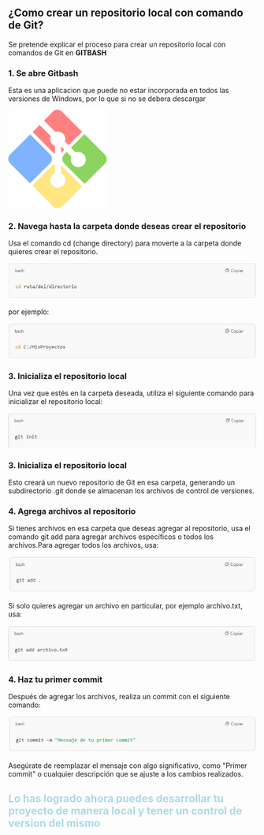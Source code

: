 ## ¿Como crear un repositorio local con comando de Git?

Se pretende explicar el proceso para crear un repositorio local con comandos de Git en **GITBASH**

### 1. Se abre Gitbash
Esta es una aplicacion que puede no estar incorporada en todos las versiones de Windows, por lo que si no se debera descargar

<img src="../images/Gb.png" alt="Texto alternativo" width="200" height="200">

### 2. Navega hasta la carpeta donde deseas crear el repositorio 

Usa el comando cd (change directory) para moverte a la carpeta donde quieres crear el repositorio.

![a](../images/a.jpeg)

por ejemplo:

![b](../images/b.jpeg)

### 3. Inicializa el repositorio local 

Una vez que estés en la carpeta deseada, utiliza el siguiente comando para inicializar el repositorio local:

![c](/images/c.jpeg)

### 3. Inicializa el repositorio local 

Esto creará un nuevo repositorio de Git en esa carpeta, generando un subdirectorio .git donde se almacenan los archivos de control de versiones.

### 4. Agrega archivos al repositorio

 Si tienes archivos en esa carpeta que deseas agregar al repositorio, usa el comando git add para agregar archivos específicos o todos los archivos.Para agregar todos los archivos, usa:

![d](/images/d.jpeg)

 Si solo quieres agregar un archivo en particular, por ejemplo archivo.txt, usa:

![e](/images/e.jpeg)

### 4. Haz tu primer commit 
 Después de agregar los archivos, realiza un commit con el siguiente comando:

 ![f](/images/f.jpeg)

Asegúrate de reemplazar el mensaje con algo significativo, como "Primer commit" o cualquier descripción que se ajuste a los cambios realizados.

<font color="#ADD8E6">

## **Lo has logrado ahora puedes desarrollar tu proyecto de manera local y tener un control de version del mismo**
